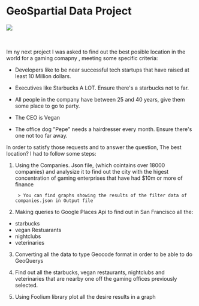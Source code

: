 
# GeoSpartial Data Project
​
<img src="http://www.vidiani.com/maps/maps_of_the_world/detailed_satellite_map_of_the_world.jpg">

​

Im ny next project I was asked to find out the best posible location in the world for a gaming comapny , meeting some specific criteria: 



- Developers like to be near successful tech startups that have raised at least 10 Million dollars.

- Executives like Starbucks A LOT. Ensure there's a starbucks not to far.

- All people in the company have between 25 and 40 years, give them some place to go to party.
- The CEO is Vegan

- The office dog "Pepe" needs a hairdresser every month. Ensure there's one not too far away.

In order to satisfy those requests and to answer the question, The best location? I had to follow some steps:

1. Using the Companies. Json file, (which cointains over 18000 companies) and  analysize it to find out the city with the higest concentration of gaming enterprises that have had $10m or more of finance 

        > You can find graphs showing the results of the filter data of companies.json in Output file

2. Making queries to  Google Places Api to find out in San Francisco all  the: 
- starbucks 
- vegan Restuarants 
- nightclubs
- veterinaries

3. Converting all the data to type Geocode format in order to be able to do GeoQuerys 

4. Find out all the starbucks, vegan restaurants, nightclubs and veterinaries that are nearby one off the gaming offices previously selected.
5. Using Foolium library plot all the desire results in a graph





